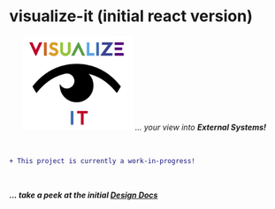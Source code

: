 # visualize-it (initial react version)

<ul>
  <img src="public/visualize-it-logo.png" width="200" alt="Logo"/>
  <i>... your view into <b>External Systems!</b></i>
</ul>

<br/>

```diff
+ This project is currently a work-in-progress!
```

<br/>

_**... take a peek at the initial [Design Docs](docs/visualize-it.md)**_

